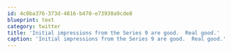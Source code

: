 ```yaml
---
id: 4c0ba376-373d-4816-b470-e73930a9cde8
blueprint: text
category: twitter
title: 'Initial impressions from the Series 9 are good.  Real good.'
caption: 'Initial impressions from the Series 9 are good.  Real good.'
---
```

